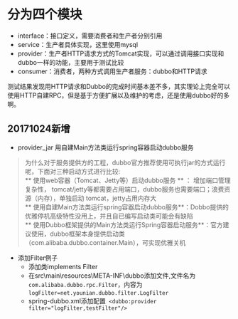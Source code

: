 # 分为四个模块

* interface：接口定义，需要消费者和生产者分别引用
* service：生产者具体实现，这里使用mysql
* provider：生产者HTTP请求方式的Tomcat实现，可以通过调用接口实现和dubbo一样的功能，主要用于测试比较
* consumer：消费者，两种方式调用生产者服务：dubbo和HTTP请求


测试结果发现用HTTP请求和Dubbo的完成时间基本差不多，其实理论上完全可以使用HTTP自建RPC，但是基于方便扩展以及维护的考虑，还是使用dubbo好的多啊。

## 20171024新增
* provider_jar 用自建Main方法类运行spring容器启动dubbo服务

>为什么对于服务提供方的工程，dubbo官方推荐使用可执行jar的方式运行呢，下面对三种启动方式进行比较:  
** 使用web容器（Tomcat、Jetty等）启动dubbo服务 ** ： 增加端口管理复杂性， tomcat/jetty等都需要占用端口，dubbo服务也需要端口；浪费资源（内存），单独启动 tomcat，jetty占用内存大  
** 使用自建Main方法类运行spring容器启动dubbo服务**：Dobbo提供的优雅停机高级特性没用上，并且自已编写启动类可能会有缺陷  
** 使用Dubbo框架提供的Main方法类运行Spring容器启动服务**：官方建议使用，dubbo框架本身提供启动类（com.alibaba.dubbo.container.Main），可实现优雅关机

* 添加Filter例子
    * 添加类implements Filter
    * 在src\main\resources\META-INF\dubbo添加文件,文件名为`com.alibaba.dubbo.rpc.Filter`，内容为`logFilter=net.younian.dubbo.filter.LogFilter`
    * spring-dubbo.xml添加配置` <dubbo:provider filter="logFilter,testFilter"/>`
